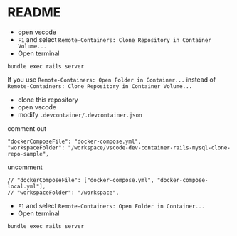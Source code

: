 # README

- open vscode
- `F1` and select `Remote-Containers: Clone Repository in Container Volume...`
- Open terminal
```
bundle exec rails server
```

If you use `Remote-Containers: Open Folder in Container...` instead of `Remote-Containers: Clone Repository in Container Volume...`
- clone this repository
- open vscode
- modify `.devcontainer/.devcontainer.json`

comment out
```
"dockerComposeFile": "docker-compose.yml",
"workspaceFolder": "/workspace/vscode-dev-container-rails-mysql-clone-repo-sample",
```

uncomment
```
// "dockerComposeFile": ["docker-compose.yml", "docker-compose-local.yml"],
// "workspaceFolder": "/workspace",
```

- `F1` and select `Remote-Containers: Open Folder in Container...`
- Open terminal
```
bundle exec rails server
```
